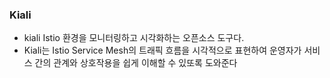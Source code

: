 ### Kiali
- kiali Istio 환경을 모니터링하고 시각화하는 오픈소스 도구다.
- Kiali는 Istio Service Mesh의 트래픽 흐름을 시각적으로 표현하여 운영자가 서비스 간의 관계와 상호작용을 쉽게 이해할 수 있또록 도와준다